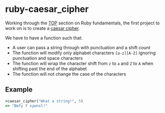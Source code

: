 # ruby-caesar_cipher

Working through the [TOP](https://www.theodinproject.com) section on Ruby fundamentals, the first project to work on is to create a [caesar cipher](https://www.theodinproject.com/lessons/ruby-caesar-cipher).

We have to have a function such that:

- A user can pass a string through with punctuation and a shift count
- The function will modify only alphabet characters `[a-z][A-Z]` ignoring punctuation and space characters
- The function will wrap the character shift from `z` to `a` and `Z` to `A` when shifting past the end of the alphabet
- The function will not change the case of the characters

## Example

```ruby
>caesar_cipher("What a string!", 5)
=> "Bmfy f xywnsl!"
```
